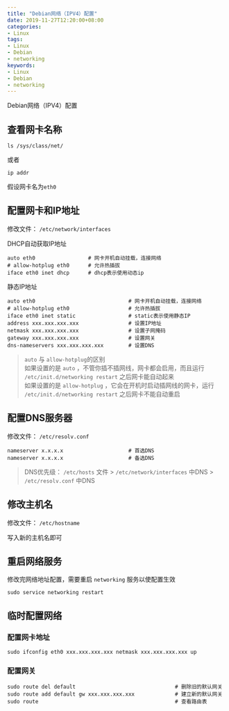 ```yaml
---
title: "Debian网络（IPV4）配置"
date: 2019-11-27T12:20:00+08:00
categories:
- Linux
tags:
- Linux
- Debian
- networking
keywords:
- Linux
- Debian
- networking
---
```


Debian网络（IPV4）配置

<!--more-->

## 查看网卡名称

```text
ls /sys/class/net/
```

或者

```text
ip addr
```

假设网卡名为`eth0`

## 配置网卡和IP地址

修改文件： `/etc/network/interfaces`

DHCP自动获取IP地址

```text
auto eth0                 # 网卡开机自动挂载，连接网络
# allow-hotplug eth0      # 允许热插拔
iface eth0 inet dhcp      # dhcp表示使用动态ip
```

静态IP地址

```text
auto eth0                              # 网卡开机自动挂载，连接网络
# allow-hotplug eth0                   # 允许热插拔
iface eth0 inet static                 # static表示使用静态IP
address xxx.xxx.xxx.xxx                # 设置IP地址
netmask xxx.xxx.xxx.xxx                # 设置子网掩码
gateway xxx.xxx.xxx.xxx                # 设置网关
dns-nameservers xxx.xxx.xxx.xxx        # 设置DNS
```

> `auto` 与 `allow-hotplug`的区别  
> 如果设置的是 `auto` ，不管你插不插网线，网卡都会启用，而且运行 `/etc/init.d/networking restart` 之后网卡能自动起来  
> 如果设置的是 `allow-hotplug` ，它会在开机时启动插网线的网卡，运行 `/etc/init.d/networking restart` 之后网卡不能自动重启

## 配置DNS服务器

修改文件： `/etc/resolv.conf`

```text
nameserver x.x.x.x                     # 首选DNS
nameserver x.x.x.x                     # 备选DNS
```

> DNS优先级： `/etc/hosts` 文件 >  `/etc/network/interfaces` 中DNS >  `/etc/resolv.conf` 中DNS

## 修改主机名

修改文件： `/etc/hostname`

写入新的主机名即可

## 重启网络服务

修改完网络地址配置，需要重启 `networking` 服务以使配置生效

```text
sudo service networking restart
```

## 临时配置网络

### 配置网卡地址

```text
sudo ifconfig eth0 xxx.xxx.xxx.xxx netmask xxx.xxx.xxx.xxx up
```

### 配置网关

```text
sudo route del default	                              # 删除旧的默认网关
sudo route add default gw xxx.xxx.xxx.xxx             # 建立新的默认网关
sudo route											  # 查看路由表
```
